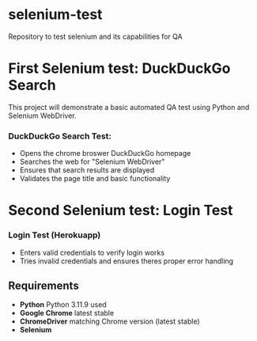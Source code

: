 # selenium-test
Repository to test selenium and its capabilities for QA 

# First Selenium test: DuckDuckGo Search

This project will demonstrate a basic automated QA test using Python and Selenium WebDriver.

### DuckDuckGo Search Test:
- Opens the chrome broswer DuckDuckGo homepage
- Searches the web for "Selenium WebDriver"
- Ensures that search results are displayed
- Validates the page title and basic functionality

# Second Selenium test: Login Test

### Login Test (Herokuapp)
- Enters valid credentials to verify login works
- Tries invalid credentials and ensures theres proper error handling

## Requirements

- **Python** Python 3.11.9 used
- **Google Chrome** latest stable
- **ChromeDriver** matching Chrome version (latest stable)
- **Selenium** 